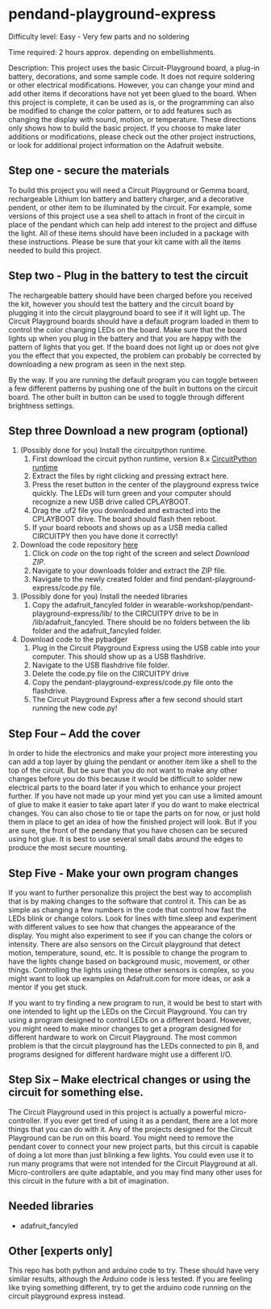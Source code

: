 # pendand-playground-express

Difficulty level: Easy - Very few parts and no soldering

Time required: 2 hours approx. depending on embellishments.

Description: This project uses the basic Circuit-Playground board, a plug-in battery, decorations, and some sample code. It does not require soldering or other electrical modifications. However, you can change your mind and add other items if decorations have not yet been glued to the board. When this project is complete, it can be used as is, or the programming can also be modified to change the color pattern, or to add features such as changing the display with sound, motion, or temperature. These directions only shows how to build the basic project. If you choose to make later additions or modifications, please check out the other project instructions, or look for additional project information on the Adafruit website.  

## Step one - secure the materials

To build this project you will need a Circuit Playground or Gemma board, rechargeable Lithium Ion battery and battery charger, and a decorative pendent, or other item to be illuminated by the circuit. For example, some versions of this project use a sea shell to attach in front of the circuit in place of the pendant which can help add interest to the project and diffuse the light. All of these items should have been included in a package with these instructions. Please be sure that your kit came with all the items needed to build this project.

## Step two - Plug in the battery to test the circuit

The rechargeable battery should have been charged before you received the kit, however you should test the battery and the circuit board by plugging it into the circuit playground board to see if it will light up. The Circuit Playground boards should have a default program loaded in them to control the color changing LEDs on the board. Make sure that the board lights up when you plug in the battery and that you are happy with the pattern of lights that you get. If the board does not light up or does not give you the effect that you expected, the problem can probably be corrected by downloading a new program as seen in the next step. 

By the way. If you are running the default program you can toggle between a few different patterns by pushing one of the built in buttons on the circuit board. The other built in button can be used to toggle through different brightness settings.  

## Step three Download a new program (optional)

1. (Possibly done for you) Install the circuitpython runtime.
    1. First download the circuit python runtime, version 8.x [CircuitPython runtime](https://circuitpython.org/board/circuitplayground_express/)
    2. Extract the files by right clicking and pressing extract here.
    3. Press the reset button in the center of the playground express twice quickly. The LEDs will turn green and your computer should recognize a new USB drive called CPLAYBOOT.
    4. Drag the .uf2 file you downloaded and extracted into the CPLAYBOOT drive. The board should flash then reboot.
    5. If your board reboots and shows up as a USB media called CIRCUITPY then you have done it correctly!
2. Download the code repository [here](https://github.com/Team997Coders/wearable-workshop)
    1. Click on *code* on the top right of the screen and select *Download ZIP*.
    2. Navigate to your downloads folder and extract the ZIP file.
    3. Navigate to the newly created folder and find pendant-playground-express/code.py file.
3. (Possibly done for you) Install the needed libraries
    1. Copy the adafruit_fancyled folder in wearable-workshop/pendant-playground-express/lib/ to the CIRCUITPY drive to be in /lib/adafruit_fancyled. There should be no folders between the lib folder and the adafruit_fancyled folder.
4. Download code to the pybadger
    1. Plug in the Circuit Playground Express using the USB cable into your computer. This should show up as a USB flashdrive.
    2. Navigate to the USB flashdrive file folder.
    3. Delete the code.py file on the CIRCUITPY drive
    4. Copy the pendant-playground-express/code.py file onto the flashdrive.
    5. The Circuit Playground Express after a few second should start running the new code.py!

## Step Four – Add the cover

In order to hide the electronics and make your project more interesting you can add a top layer by gluing the pendant  or another item like a shell to the top of the circuit. But be sure that you do not want to make any other changes before you do this because it would be difficult to solder new electrical parts to the board later if you which to enhance your project further. If you have not made up your mind yet you can use a limited amount of glue to make it easier to take apart later if you do want to make electrical changes. You can also chose to tie or tape the parts on for now, or just hold them in place to get an idea of how the finished project will look. But if you are sure, the front of the pendany that you have chosen can be secured using hot glue. It is best to use several small dabs around the edges to produce the most secure mounting.

## Step Five - Make your own program changes

If you want to further personalize this project the best way to accomplish that is by making changes to the software that control it.  This can be as simple as changing a few numbers in the code that control how fast the LEDs blink or change colors. Look for lines with time.sleep and experiment with different values to see how that changes the appearance of the display.  You might also experiment to see if you can change the colors or intensity. There are also sensors on the Circuit playground that detect motion, temperature, sound, etc. It is possible to change the program to have the lights change based on background music, movement, or other things. Controlling the lights using these other sensors is complex, so you might want to look up examples on Adafruit.com for more ideas, or ask a mentor if you get stuck.  

If you want to try finding a new program to run, it would be best to start with one intended to light up the LEDs on the Circuit Playground. You can try using a program designed to control LEDs on a different board. However, you might need to make minor changes to get a program designed for different hardware to work on Circuit Playground. The most common problem is that the circuit playground has the LEDs connected to pin 8, and programs designed for different hardware might use a different I/O.

## Step Six – Make electrical changes or using the circuit for something else.  

The Circuit Playground used in this project is actually a powerful micro-controller. If you ever get tired of using it as a pendant, there are a lot more things that you can do with it.  Any of the projects designed for the Circuit Playground can be run on this board. You might need to remove the pendant cover to connect your new project parts, but this circuit is capable of doing a lot more than just blinking a few lights. You could even use it to run many programs that were not intended for the Circuit Playground at all. Micro-controllers are quite adaptable, and you may find many other uses for this circuit in the future with a bit of imagination.


## Needed libraries

* adafruit_fancyled



## Other [experts only]

This repo has both python and arduino code to try. These should have very similar results, although the Arduino code is less tested. If you are feeling like trying something different, try to get the arduino code running on the circuit playground express instead.

